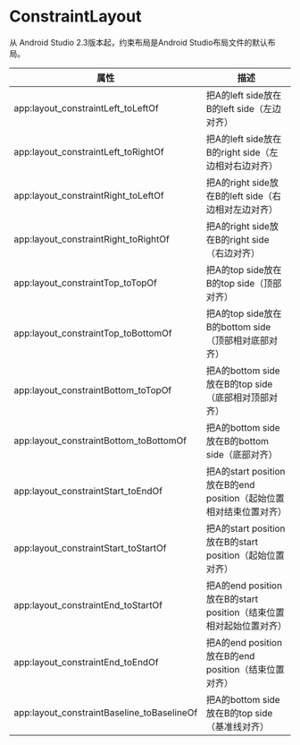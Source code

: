 # ConstraintLayout

从 Android Studio 2.3版本起，约束布局是Android Studio布局文件的默认布局。

| 属性                                       | 描述                                                         |
| ------------------------------------------ | ------------------------------------------------------------ |
| app:layout_constraintLeft_toLeftOf         | 把A的left side放在B的left side（左边对齐）                   |
| app:layout_constraintLeft_toRightOf        | 把A的left side放在B的right side（左边相对右边对齐）          |
| app:layout_constraintRight_toLeftOf        | 把A的right side放在B的left side（右边相对左边对齐）          |
| app:layout_constraintRight_toRightOf       | 把A的right side放在B的right side（右边对齐）                 |
| app:layout_constraintTop_toTopOf           | 把A的top side放在B的top side（顶部对齐）                     |
| app:layout_constraintTop_toBottomOf        | 把A的top side放在B的bottom side（顶部相对底部对齐）          |
| app:layout_constraintBottom_toTopOf        | 把A的bottom side放在B的top side（底部相对顶部对齐）          |
| app:layout_constraintBottom_toBottomOf     | 把A的bottom side放在B的bottom side（底部对齐）               |
| app:layout_constraintStart_toEndOf         | 把A的start position放在B的end position（起始位置相对结束位置对齐） |
| app:layout_constraintStart_toStartOf       | 把A的start position放在B的start position（起始位置对齐）     |
| app:layout_constraintEnd_toStartOf         | 把A的end position放在B的start position（结束位置相对起始位置对齐） |
| app:layout_constraintEnd_toEndOf           | 把A的end position放在B的end position（结束位置对齐）         |
| app:layout_constraintBaseline_toBaselineOf | 把A的bottom side放在B的top side（基准线对齐）                |


